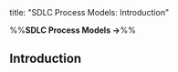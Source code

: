 <frontmatter>
title: "SDLC Process Models: Introduction"
</frontmatter>

<link rel="stylesheet" href="{{baseUrl}}/css/textbook.css">

<div class="website-content">

%%**SDLC Process Models →**%%

## Introduction

<div id="main">

<include src="what/embed.md" />
<include src="sequentialModels/embed.md" />
<include src="iterativeModels/embed.md" />
<include src="agileModels/embed.md" />

</div>

</div>
